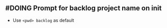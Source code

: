 ## #DOING Prompt for backlog project name on init
- Use `<pwd> backlog` as default
<!-- 
  #task
  created:2023-09-30T20:18:43.440Z
  group:"Ungrouped Tasks"
  story-id:Add-a-command-to-show-defaults
  task-id:j8cA6 order:-60 -->